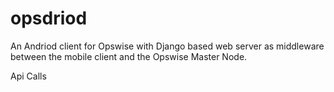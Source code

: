 opsdriod
========

An Andriod client for Opswise with Django based web server as middleware between the mobile client and the Opswise Master Node.


Api Calls

